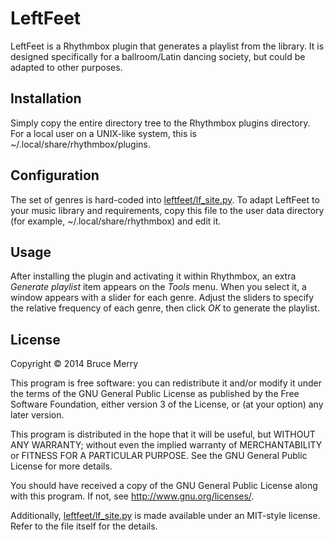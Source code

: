 LeftFeet
========

LeftFeet is a Rhythmbox plugin that generates a playlist from the library. It
is designed specifically for a ballroom/Latin dancing society, but could be
adapted to other purposes.

Installation
------------
Simply copy the entire directory tree to the Rhythmbox plugins directory. For
a local user on a UNIX-like system, this is ~/.local/share/rhythmbox/plugins.

Configuration
-------------
The set of genres is hard-coded into
[leftfeet/lf_site.py](leftfeet/lf_site.py). To adapt LeftFeet to your music
library and requirements, copy this file to the user data directory (for example,
~/.local/share/rhythmbox) and edit it.

Usage
-----
After installing the plugin and activating it within Rhythmbox, an extra
*Generate playlist* item appears on the *Tools* menu. When you select it, a
window appears with a slider for each genre. Adjust the sliders to specify the
relative frequency of each genre, then click *OK* to generate the playlist.

License
-------
Copyright © 2014 Bruce Merry

This program is free software: you can redistribute it and/or modify
it under the terms of the GNU General Public License as published by
the Free Software Foundation, either version 3 of the License, or
(at your option) any later version.

This program is distributed in the hope that it will be useful,
but WITHOUT ANY WARRANTY; without even the implied warranty of
MERCHANTABILITY or FITNESS FOR A PARTICULAR PURPOSE.  See the
GNU General Public License for more details.

You should have received a copy of the GNU General Public License
along with this program.  If not, see <http://www.gnu.org/licenses/>.

Additionally, [leftfeet/lf_site.py](leftfeet/lf_site.py) is made available
under an MIT-style license. Refer to the file itself for the details.
